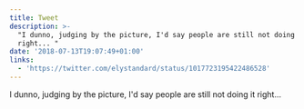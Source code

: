 ```yaml
---
title: Tweet
description: >-
  "I dunno, judging by the picture, I'd say people are still not doing it
  right... "
date: '2018-07-13T19:07:49+01:00'
links:
  - 'https://twitter.com/elystandard/status/1017723195422486528'
---
```

I dunno, judging by the picture, I'd say people are still not doing it right... 
